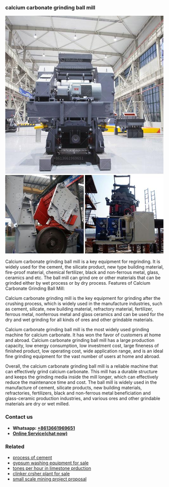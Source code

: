 <h3>calcium carbonate grinding ball mill</h3><img src='1704791299.jpg' alt=''><p>Calcium carbonate grinding ball mill is a key equipment for regrinding. It is widely used for the cement, the silicate product, new type building material, fire-proof material, chemical fertilizer, black and non-ferrous metal, glass, ceramics and etc. The ball mill can grind ore or other materials that can be grinded either by wet process or by dry process. Features of Calcium Carbonate Grinding Ball Mill:</p><p>Calcium carbonate grinding mill is the key equipment for grinding after the crushing process, which is widely used in the manufacture industries, such as cement, silicate, new building material, refractory material, fertilizer, ferrous metal, nonferrous metal and glass ceramics and can be used for the dry and wet grinding for all kinds of ores and other grindable materials.</p><p>Calcium carbonate grinding ball mill is the most widely used grinding machine for calcium carbonate. It has won the favor of customers at home and abroad. Calcium carbonate grinding ball mill has a large production capacity, low energy consumption, low investment cost, large fineness of finished product, low operating cost, wide application range, and is an ideal fine grinding equipment for the vast number of users at home and abroad.</p><p>Overall, the calcium carbonate grinding ball mill is a reliable machine that can effectively grind calcium carbonate. This mill has a durable structure and keeps the grinding media inside the mill longer, which can effectively reduce the maintenance time and cost. The ball mill is widely used in the manufacture of cement, silicate products, new building materials, refractories, fertilizers, black and non-ferrous metal beneficiation and glass-ceramic production industries, and various ores and other grindable materials are dry or wet milled.</p><h3>Contact us</h3><ul><li><strong>Whatsapp:&nbsp;<a href="https://wa.me/8613661969651">+8613661969651</a></strong></li><li><a href="https://swt.shibang-china.com/?git&amp;zhl&amp;calcium carbonate grinding ball mill"><strong>Online Service(chat now)</strong></a></li></ul><h3>Related</h3><ul><li><a href='process of cement.md'>process of cement</a></li><li><a href='gypsum washing equipment for sale.md'>gypsum washing equipment for sale</a></li><li><a href='tones per hour in limestone prduction.md'>tones per hour in limestone prduction</a></li><li><a href='clinker crsher plant for sale.md'>clinker crsher plant for sale</a></li><li><a href='small scale mining project proposal.md'>small scale mining project proposal</a></li></ul>